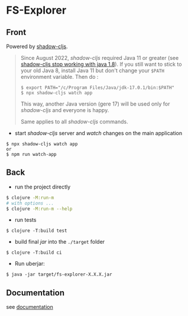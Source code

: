 # FS-Explorer

## Front

Powered by [shadow-cljs](https://shadow-cljs.github.io/docs/UsersGuide.html).

> Since August 2022, *shadow-cljs* required Java 11 or greater (see [shadow-cljs stop working with java 1.8](https://github.com/thheller/shadow-cljs/issues/1050)). If you still want to stick to your old Java 8, install Java 11 but don't change your `$PATH` environment variable. Then do : 
>```
> $ export PATH="/c/Program Files/Java/jdk-17.0.1/bin:$PATH"
> $ npx shadow-cljs watch app
>```
> This way, another Java version (gere 17) will be used only for *shadow-cljs* and everyone is happy.
> 
> Same applies to all *shadow-cljs* commands.
>

- start *shadow-cljs* server and *watch* changes on the main application
```shell
$ npx shadow-cljs watch app
or
$ npm run watch-app
```

## Back

- run the project directly
```bash
$ clojure -M:run-m
# with options ...
$ clojure -M:run-m --help
```
- run tests
```shell
$ clojure -T:build test
```
- build final *jar* into the `./target` folder
```shell
$ clojure -T:build ci
```
- Run uberjar:
```shell
$ java -jar target/fs-explorer-X.X.X.jar 
```

## Documentation

see [documentation](./doc/README.md)